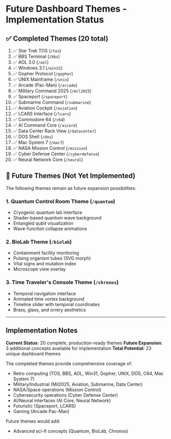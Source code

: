 # Future Dashboard Themes - Implementation Status

## ✅ Completed Themes (20 total)

1. ✅ Star Trek TOS (`/tos`)
2. ✅ BBS Terminal (`/bbs`)
3. ✅ AOL 3.0 (`/aol`)
4. ✅ Windows 3.1 (`/win31`)
5. ✅ Gopher Protocol (`/gopher`)
6. ✅ UNIX Mainframe (`/unix`)
7. ✅ Arcade (Pac-Man) (`/arcade`)
8. ✅ Military Command 2025 (`/mil2025`)
9. ✅ Spaceport (`/spaceport`)
10. ✅ Submarine Command (`/submarine`)
11. ✅ Aviation Cockpit (`/aviation`)
12. ✅ LCARS Interface (`/lcars`)
13. ✅ Commodore 64 (`/c64`)
14. ✅ AI Command Core (`/aicore`)
15. ✅ Data Center Rack View (`/datacenter`)
16. ✅ DOS Shell (`/dos`)
17. ✅ Mac System 7 (`/mac7`)
18. ✅ NASA Mission Control (`/mission`)
19. ✅ Cyber Defense Center (`/cyberdefense`)
20. ✅ Neural Network Core (`/neural`)

## 🔮 Future Themes (Not Yet Implemented)

The following themes remain as future expansion possibilities:

### 1. Quantum Control Room Theme (`/quantum`)
- Cryogenic quantum lab interface
- Shader-based quantum wave background
- Entangled qubit visualization
- Wave-function collapse animations

### 2. BioLab Theme (`/biolab`)
- Containment facility monitoring
- Pulsing organism tubes (SVG morph)
- Vital signs and mutation index
- Microscope view overlay

### 3. Time Traveler's Console Theme (`/chronos`)
- Temporal navigation interface
- Animated time vortex background
- Timeline slider with temporal coordinates
- Brass, glass, and orrery aesthetics

---

## Implementation Notes

**Current Status**: 20 complete, production-ready themes
**Future Expansion**: 3 additional concepts available for implementation
**Total Potential**: 23 unique dashboard themes

The completed themes provide comprehensive coverage of:
- Retro computing (TOS, BBS, AOL, Win31, Gopher, UNIX, DOS, C64, Mac System 7)
- Military/Industrial (Mil2025, Aviation, Submarine, Data Center)
- NASA/Space operations (Mission Control)
- Cybersecurity operations (Cyber Defense Center)
- AI/Neural interfaces (AI Core, Neural Network)
- Futuristic (Spaceport, LCARS)
- Gaming (Arcade Pac-Man)

Future themes would add:
- Advanced sci-fi concepts (Quantum, BioLab, Chronos)

